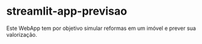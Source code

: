 # streamlit-app-previsao
Este WebApp tem por objetivo simular reformas em um imóvel e prever sua valorização.
